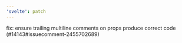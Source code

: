 ```yaml
---
'svelte': patch
---
```


fix: ensure trailing multiline comments on props produce correct code (#14143#issuecomment-2455702689)
